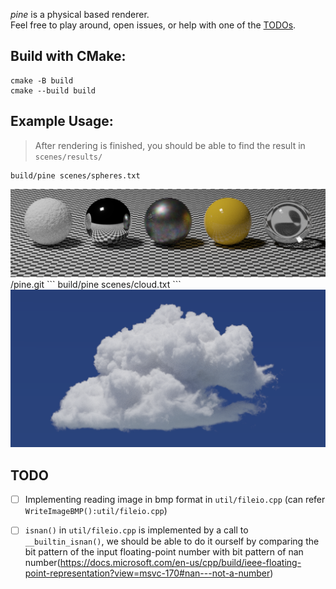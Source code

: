 *pine* is a physical based renderer.  
Feel free to play around, open issues, or help with one of the [TODOs](#TODOs).

## Build with CMake:
```
cmake -B build
cmake --build build
```

## Example Usage:
> After rendering is finished, you should be able to find the result in `scenes/results/`
```
build/pine scenes/spheres.txt
```
<img src="docs/teasers/spheres_no_tex.bmp" width="600"/>
/pine.git
```
build/pine scenes/cloud.txt
```
<img src="docs/teasers/cloud.png" width="600"/>

<a name="TODOs"></a>

## TODO
- [ ] Implementing reading image in bmp format in `util/fileio.cpp` (can refer `WriteImageBMP():util/fileio.cpp`)  

- [ ]  `isnan()` in `util/fileio.cpp` is implemented by a call to `__builtin_isnan()`, we should be able to do it ourself by comparing the bit pattern of the input floating-point number with bit pattern of nan number(https://docs.microsoft.com/en-us/cpp/build/ieee-floating-point-representation?view=msvc-170#nan---not-a-number)
